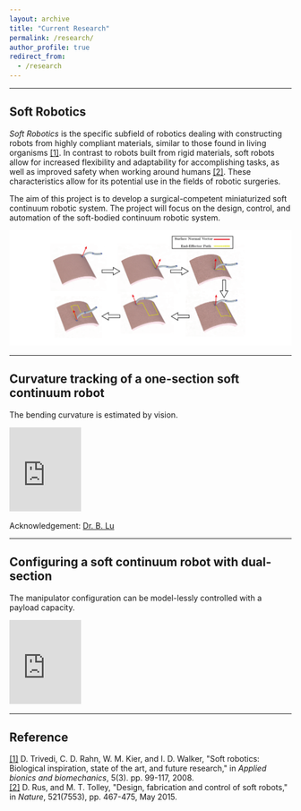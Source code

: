 ```yaml
---
layout: archive
title: "Current Research"
permalink: /research/
author_profile: true
redirect_from:
  - /research
---
```



---
## Soft Robotics  

_Soft Robotics_ is the specific subfield of robotics dealing with constructing robots from highly compliant materials, similar to those found in living organisms [[1]](https://www.hindawi.com/journals/abb/2008/520417/). In contrast to robots built from rigid materials, soft robots allow for increased flexibility and adaptability for accomplishing tasks, as well as improved safety when working around humans [[2]](https://www.nature.com/articles/nature14543.pdf). These characteristics allow for its potential use in the fields of robotic surgeries.

The aim of this project is to develop a surgical-competent miniaturized soft continuum robotic system. The project will focus on the design, control, and automation of the soft-bodied continuum robotic system.

<!-- ![surface](/images/surface.png) -->
<img src="/images/surface.png" width="600" />

---
## Curvature tracking of a one-section soft continuum robot  

The bending curvature is estimated by vision.  

<iframe width="128" src="https://www.youtube.com/embed/llZsSwqj-_Y" frameborder="0" allow="accelerometer; autoplay; encrypted-media; gyroscope; picture-in-picture" allowfullscreen></iframe>

  Acknowledgement: [Dr. B. Lu](https://lu-bo.github.io)
  
  
---
## Configuring a soft continuum robot with dual-section

The manipulator configuration can be model-lessly controlled with a payload capacity.  

<iframe width="128" src="https://www.youtube.com/embed/_yy3LjOx5cc" frameborder="0" allow="accelerometer; autoplay; encrypted-media; gyroscope; picture-in-picture" allowfullscreen></iframe>

---
## Reference  
[[1]](https://www.hindawi.com/journals/abb/2008/520417/) D. Trivedi, C. D. Rahn, W. M. Kier, and I. D. Walker, "Soft robotics: Biological inspiration, state of the art, and future research," in _Applied bionics and biomechanics_, 5(3). pp. 99-117, 2008.  
[[2]](https://www.nature.com/articles/nature14543.pdf) D. Rus, and M. T. Tolley, "Design, fabrication and control of soft robots," in _Nature_, 521(7553), pp. 467-475, May 2015.
